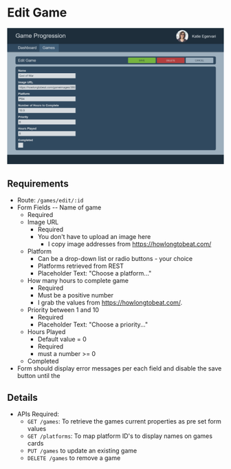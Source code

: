 # Edit Game

![Edit Game](../images/current/games-edit.png "Add Game")

## Requirements

- Route: `/games/edit/:id`
- Form Fields
  -- Name of game
  - Required
  - Image URL
    - Required
    - You don't have to upload an image here
      - I copy image addresses from https://howlongtobeat.com/
  - Platform
    - Can be a drop-down list or radio buttons - your choice
    - Platforms retrieved from REST
    - Placeholder Text: "Choose a platform..."
  - How many hours to complete game
    - Required
    - Must be a positive number
    - I grab the values from https://howlongtobeat.com/.
  - Priority between 1 and 10
    - Required
    - Placeholder Text: "Choose a priority..."
  - Hours Played
    - Default value = 0
    - Required
    - must a number >= 0
  - Completed
- Form should display error messages per each field and disable the save button until the

## Details

- APIs Required:
  - `GET /games`: To retrieve the games current properties as pre set form values
  - `GET /platforms`: To map platform ID's to display names on games cards
  - `PUT /games` to update an existing game
  - `DELETE /games` to remove a game
